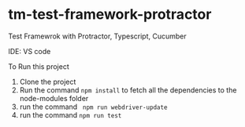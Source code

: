 # tm-test-framework-protractor
Test Framewrok with Protractor, Typescript, Cucumber

IDE: VS code

To Run this project
1. Clone the project
2. Run the command ```npm install``` to fetch all the dependencies to the node-modules folder
3. run the command ``` npm run webdriver-update``` 
4. run the command ```npm run test```
